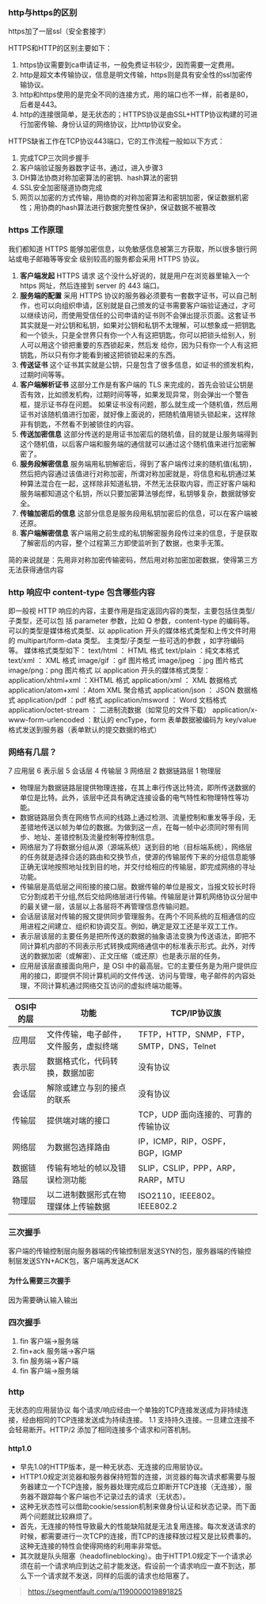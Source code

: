 ### http与https的区别

https加了一层ssl（安全套接字）

HTTPS和HTTP的区别主要如下：
1. https协议需要到ca申请证书，一般免费证书较少，因而需要一定费用。
2. http是超文本传输协议，信息是明文传输，https则是具有安全性的ssl加密传输协议。
3. http和https使用的是完全不同的连接方式，用的端口也不一样，前者是80，后者是443。
4. http的连接很简单，是无状态的；HTTPS协议是由SSL+HTTP协议构建的可进行加密传输、身份认证的网络协议，比http协议安全。


HTTPS缺省工作在TCP协议443端口，它的工作流程一般如以下方式：
1. 完成TCP三次同步握手
2. 客户端验证服务器数字证书，通过，进入步骤3
3. DH算法协商对称加密算法的密钥、hash算法的密钥
4. SSL安全加密隧道协商完成
5. 网页以加密的方式传输，用协商的对称加密算法和密钥加密，保证数据机密性；用协商的hash算法进行数据完整性保护，保证数据不被篡改

### https 工作原理

我们都知道 HTTPS 能够加密信息，以免敏感信息被第三方获取，所以很多银行网站或电子邮箱等等安全
级别较高的服务都会采用 HTTPS 协议。
1. <b>客户端发起</b> HTTPS 请求
这个没什么好说的，就是用户在浏览器里输入一个 https 网址，然后连接到 server 的 443 端口。
2. <b>服务端的配置</b>
采用 HTTPS 协议的服务器必须要有一套数字证书，可以自己制作，也可以向组织申请，区别就是自己颁发的证书需要客户端验证通过，才可以继续访问，而使用受信任的公司申请的证书则不会弹出提示页面。这套证书其实就是一对公钥和私钥，如果对公钥和私钥不太理解，可以想象成一把钥匙和一个锁头，只是全世界只有你一个人有这把钥匙，你可以把锁头给别人，别人可以用这个锁把重要的东西锁起来，然后发
给你，因为只有你一个人有这把钥匙，所以只有你才能看到被这把锁锁起来的东西。
1. <b>传送证书</b>
这个证书其实就是公钥，只是包含了很多信息，如证书的颁发机构，过期时间等等。
4. <b>客户端解析证书</b>
这部分工作是有客户端的 TLS 来完成的，首先会验证公钥是否有效，比如颁发机构，过期时间等等，如果发现异常，则会弹出一个警告框，提示证书存在问题。
如果证书没有问题，那么就生成一个随机值，然后用证书对该随机值进行加密，就好像上面说的，把随机值用锁头锁起来，这样除非有钥匙，不然看不到被锁住的内容。
5. <b>传送加密信息</b>
这部分传送的是用证书加密后的随机值，目的就是让服务端得到这个随机值，以后客户端和服务端的通信就可以通过这个随机值来进行加密解密了。
6. <b>服务段解密信息</b>
服务端用私钥解密后，得到了客户端传过来的随机值(私钥)，然后把内容通过该值进行对称加密，所谓对称加密就是，将信息和私钥通过某种算法混合在一起，这样除非知道私钥，不然无法获取内容，而正好客户端和服务端都知道这个私钥，所以只要加密算法够彪悍，私钥够复杂，数据就够安全。
7. <b>传输加密后的信息</b>
这部分信息是服务段用私钥加密后的信息，可以在客户端被还原。
8. <b>客户端解密信息</b>
客户端用之前生成的私钥解密服务段传过来的信息，于是获取了解密后的内容，整个过程第三方即使监听到了数据，也束手无策。

简的来说就是：先用非对称加密传输密码，然后用对称加密加密数据，使得第三方无法获得通信内容

### http 响应中 content-type 包含哪些内容

即一般视 HTTP 响应的内容，主要作用是指定返回内容的类型，主要包括住类型/子类型，还可以包
括 parameter 参数，比如 Q 参数，content-type 的编码等。
可以的类型是媒体格式类型、以 application 开头的媒体格式类型和上传文件时用的
multipart/form-data 类型。
主类型/子类型 一些可选的参数 ，如字符编码等。
媒体格式类型如下：
text/html ： HTML 格式
text/plain ：纯文本格式
text/xml ： XML 格式
image/gif ：gif 图片格式
image/jpeg ：jpg 图片格式
image/png：png 图片格式
以 application 开头的媒体格式类型：
application/xhtml+xml ：XHTML 格式
application/xml ： XML 数据格式
application/atom+xml ：Atom XML 聚合格式
application/json ： JSON 数据格式
application/pdf ：pdf 格式
application/msword ： Word 文档格式
application/octet-stream ： 二进制流数据（如常见的文件下载）
application/x-www-form-urlencoded ：默认的 encType，form 表单数据被编码为 key/value 格式发送到服务器（表单默认的提交数据的格式）


### 网络有几层？
7 应用层 6 表示层 5 会话层 4 传输层 3 网络层 2 数据链路层 1 物理层
- 物理层为数据链路层提供物理连接，在其上串行传送比特流，即所传送数据的单位是比特。此外，该层中还具有确定连接设备的电气特性和物理特性等功能。
- 数据链路层负责在网络节点间的线路上通过检测、流量控制和重发等手段，无差错地传送以帧为单位的数据。为做到这一点，在每一帧中必须同时带有同步、地址、差错控制及流量控制等控制信息。
- 网络层为了将数据分组从源（源端系统）送到目的地（目标端系统），网络层的任务就是选择合适的路由和交换节点，使源的传输层传下来的分组信息能够正确无误地按照地址找到目的地，并交付给相应的传输层，即完成网络的寻址功能。
- 传输层是高低层之间衔接的接口层。数据传输的单位是报文，当报文较长时将它分割成若干分组,然后交给网络层进行传输。传输层是计算机网络协议分层中的最关键一层，该层以上各层将不再管理信息传输问题。
- 会话层该层对传输的报文提供同步管理服务。在两个不同系统的互相通信的应用进程之间建立、组织和协调交互。例如，确定是双工还是半双工工作。
- 表示层该层的主要任务是把所传送的数据的抽象语法变换为传送语法，即把不同计算机内部的不同表示形式转换成网络通信中的标准表示形式。此外，对传送的数据加密（或解密）、正文压缩（或还原）也是表示层的任务。
- 应用层该层直接面向用户，是 OSI 中的最高层。它的主要任务是为用户提供应用的接口，即提供不同计算机间的文件传送、访问与管理，电子邮件的内容处理，不同计算机通过网络交互访问的虚拟终端功能等。

OSI中的层|功能|TCP/IP协议族
-|-|-
应用层|文件传输，电子邮件，文件服务，虚拟终端|TFTP，HTTP，SNMP，FTP，SMTP，DNS，Telnet
表示层|数据格式化，代码转换，数据加密|没有协议
会话层|解除或建立与别的接点的联系|没有协议
传输层|提供端对端的接口|TCP，UDP 面向连接的、可靠的传输协议
网络层|为数据包选择路由|IP，ICMP，RIP，OSPF，BGP，IGMP
数据链路层|传输有地址的帧以及错误检测功能|SLIP，CSLIP，PPP，ARP，RARP，MTU
物理层|以二进制数据形式在物理媒体上传输数据|ISO2110，IEEE802。IEEE802.2

### 三次握手
客户端的传输控制层向服务器端的传输控制层发送SYN的包，服务器端的传输控制层发送SYN+ACK包，客户端再发送ACK

#### 为什么需要三次握手
因为需要确认输入输出

### 四次握手
1. fin 客户端->服务端
2. fin+ack 服务端->客户端
3. fin 服务端->客户端
4. fin 客户端->服务端

### http
无状态的应用层协议
每个请求/响应经由一个单独的TCP连接发送成为非持续连接，经由相同的TCP连接发送成为持续连接。
1.1 支持持久连接。一旦建立连接不会轻易断开。HTTP/2 添加了相同连接多个请求和问答机制。

#### http1.0
- 早先1.0的HTTP版本，是一种无状态、无连接的应用层协议。
- HTTP1.0规定浏览器和服务器保持短暂的连接，浏览器的每次请求都需要与服务器建立一个TCP连接，服务器处理完成后立即断开TCP连接（无连接），服务器不跟踪每个客户端也不记录过去的请求（无状态）。
- 这种无状态性可以借助cookie/session机制来做身份认证和状态记录。而下面两个问题就比较麻烦了。
- 首先，无连接的特性导致最大的性能缺陷就是无法复用连接。每次发送请求的时候，都需要进行一次TCP的连接，而TCP的连接释放过程又是比较费事的。这种无连接的特性会使得网络的利用率非常低。
- 其次就是队头阻塞（headoflineblocking）。由于HTTP1.0规定下一个请求必须在前一个请求响应到达之前才能发送。假设前一个请求响应一直不到达，那么下一个请求就不发送，同样的后面的请求也给阻塞了。

> https://segmentfault.com/a/1190000019891825
